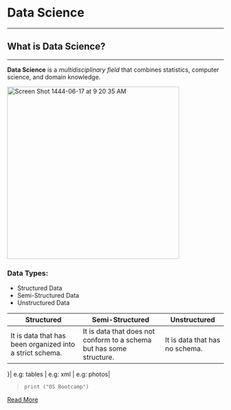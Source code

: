 # Data Science 
<span style="color: #e1e1e1"> <hr> </span>

## What is Data Science?
<span style="color: #e1e1e1"> <hr> </span>

**Data Science** is a *multidisciplinary field* that combines statistics, computer science, and domain knowledge.

<img width="400" height="400" alt="Screen Shot 1444-06-17 at 9 20 35 AM" src="DS.png"> 

### Data Types:
- Structured Data
- Semi-Structured Data
- Unstructured Data

| Structured | Semi-Structured | Unstructured |
| --- | --- |--- |
| It is data that has been organized into a strict schema. | It is data that does not conform to a schema but has some structure. | It is data that has no schema.|

}| e.g: tables | e.g: xml | e.g: photos|


>`print ("OS Bootcamp")`

[Read More](https://en.wikipedia.org/wiki/Data_science)